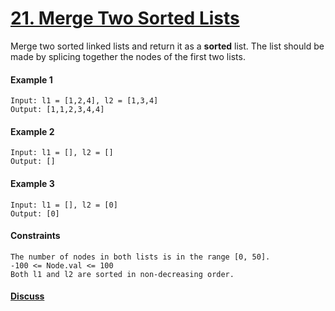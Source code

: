 # [21. Merge Two Sorted Lists](https://leetcode.com/problems/merge-two-sorted-lists/)

Merge two sorted linked lists and return it as a **sorted** list. The list should be made by splicing together the nodes of the first two lists.
 
#### Example 1

```
Input: l1 = [1,2,4], l2 = [1,3,4]
Output: [1,1,2,3,4,4]
```

#### Example 2

```
Input: l1 = [], l2 = []
Output: []
```

#### Example 3

```
Input: l1 = [], l2 = [0]
Output: [0]
```

#### Constraints

```
The number of nodes in both lists is in the range [0, 50].
-100 <= Node.val <= 100
Both l1 and l2 are sorted in non-decreasing order.
```

#### [Discuss](https://leetcode.com/problems/merge-two-sorted-lists/discuss/1132854/Swift%3A-Merge-Two-Sorted-Lists-%2B-Tests)

